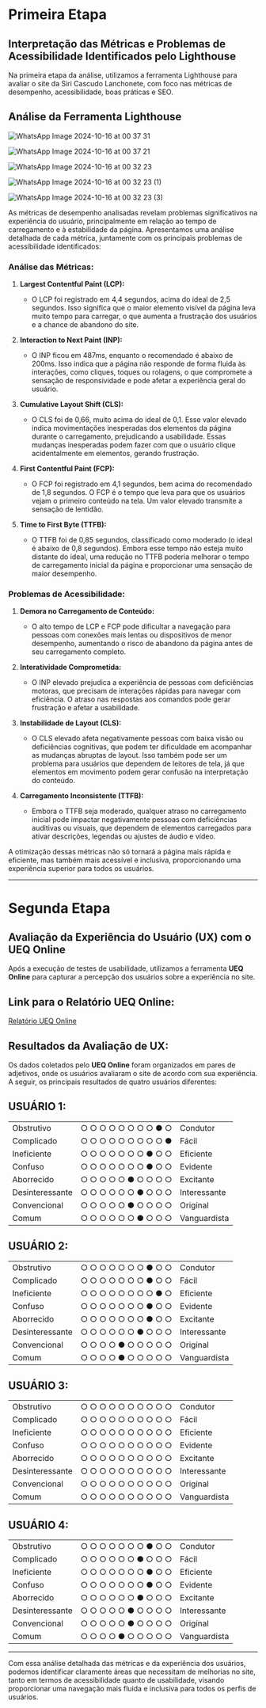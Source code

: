 # Primeira Etapa 

## Interpretação das Métricas e Problemas de Acessibilidade Identificados pelo Lighthouse
Na primeira etapa da análise, utilizamos a ferramenta Lighthouse para avaliar o site da Siri Cascudo Lanchonete, com foco nas métricas de desempenho, acessibilidade, boas práticas e SEO.

## Análise da Ferramenta Lighthouse

![WhatsApp Image 2024-10-16 at 00 37 31](https://github.com/user-attachments/assets/80d00b3f-1481-40f5-afb3-e8dca9d6a2cf)

![WhatsApp Image 2024-10-16 at 00 37 21](https://github.com/user-attachments/assets/6eab898d-6008-4237-946d-99680c653d06)

![WhatsApp Image 2024-10-16 at 00 32 23](https://github.com/user-attachments/assets/fa44b50a-ab9e-4873-b3e1-8f2c1f3b4c72)

![WhatsApp Image 2024-10-16 at 00 32 23 (1)](https://github.com/user-attachments/assets/2a8f9570-a95c-4046-adf4-00a400b4487f)

![WhatsApp Image 2024-10-16 at 00 32 23 (3)](https://github.com/user-attachments/assets/f25a85de-2c0c-4428-a7d5-96841029e07b)

As métricas de desempenho analisadas revelam problemas significativos na experiência do usuário, principalmente em relação ao tempo de carregamento e à estabilidade da página. Apresentamos uma análise detalhada de cada métrica, juntamente com os principais problemas de acessibilidade identificados:

### Análise das Métricas:
1. **Largest Contentful Paint (LCP):** 
   - O LCP foi registrado em 4,4 segundos, acima do ideal de 2,5 segundos. Isso significa que o maior elemento visível da página leva muito tempo para carregar, o que aumenta a frustração dos usuários e a chance de abandono do site.

2. **Interaction to Next Paint (INP):**
   - O INP ficou em 487ms, enquanto o recomendado é abaixo de 200ms. Isso indica que a página não responde de forma fluida às interações, como cliques, toques ou rolagens, o que compromete a sensação de responsividade e pode afetar a experiência geral do usuário.

3. **Cumulative Layout Shift (CLS):**
   - O CLS foi de 0,66, muito acima do ideal de 0,1. Esse valor elevado indica movimentações inesperadas dos elementos da página durante o carregamento, prejudicando a usabilidade. Essas mudanças inesperadas podem fazer com que o usuário clique acidentalmente em elementos, gerando frustração.

4. **First Contentful Paint (FCP):**
   - O FCP foi registrado em 4,1 segundos, bem acima do recomendado de 1,8 segundos. O FCP é o tempo que leva para que os usuários vejam o primeiro conteúdo na tela. Um valor elevado transmite a sensação de lentidão.

5. **Time to First Byte (TTFB):**
   - O TTFB foi de 0,85 segundos, classificado como moderado (o ideal é abaixo de 0,8 segundos). Embora esse tempo não esteja muito distante do ideal, uma redução no TTFB poderia melhorar o tempo de carregamento inicial da página e proporcionar uma sensação de maior desempenho.

### Problemas de Acessibilidade:
1. **Demora no Carregamento de Conteúdo:**
   - O alto tempo de LCP e FCP pode dificultar a navegação para pessoas com conexões mais lentas ou dispositivos de menor desempenho, aumentando o risco de abandono da página antes de seu carregamento completo.

2. **Interatividade Comprometida:**
   - O INP elevado prejudica a experiência de pessoas com deficiências motoras, que precisam de interações rápidas para navegar com eficiência. O atraso nas respostas aos comandos pode gerar frustração e afetar a usabilidade.

3. **Instabilidade de Layout (CLS):**
   - O CLS elevado afeta negativamente pessoas com baixa visão ou deficiências cognitivas, que podem ter dificuldade em acompanhar as mudanças abruptas de layout. Isso também pode ser um problema para usuários que dependem de leitores de tela, já que elementos em movimento podem gerar confusão na interpretação do conteúdo.

4. **Carregamento Inconsistente (TTFB):**
   - Embora o TTFB seja moderado, qualquer atraso no carregamento inicial pode impactar negativamente pessoas com deficiências auditivas ou visuais, que dependem de elementos carregados para ativar descrições, legendas ou ajustes de áudio e vídeo.

A otimização dessas métricas não só tornará a página mais rápida e eficiente, mas também mais acessível e inclusiva, proporcionando uma experiência superior para todos os usuários.

---

# Segunda Etapa

## Avaliação da Experiência do Usuário (UX) com o UEQ Online

Após a execução de testes de usabilidade, utilizamos a ferramenta **UEQ Online** para capturar a percepção dos usuários sobre a experiência no site.

## Link para o Relatório UEQ Online:
[Relatório UEQ Online](https://onedrive.live.com/personal/c6a52d825040847a/_layouts/15/doc2.aspx?resid=2c413782-54c2-4034-84fe-dc27936ddeec&cid=c6a52d825040847a&ct=1728801614322&wdOrigin=OFFICECOM-WEB.START.UPLOAD&wdPreviousSessionSrc=HarmonyWeb&wdPreviousSession=5ed75e1d-b19e-4863-873a-70dc7c77056d)

## Resultados da Avaliação de UX:
Os dados coletados pelo **UEQ Online** foram organizados em pares de adjetivos, onde os usuários avaliaram o site de acordo com sua experiência. A seguir, os principais resultados de quatro usuários diferentes:

## **USUÁRIO 1:**
|                |                                                |                |
|----------------|------------------------------------------------|----------------|
| Obstrutivo     | ○ ○ ○ ○ ○ ○ ○ ○ ● ○                            | Condutor       |
| Complicado     | ○ ○ ○ ○ ○ ○ ○ ○ ○ ●                            | Fácil          |
| Ineficiente    | ○ ○ ○ ○ ○ ○ ○ ● ○ ○                            | Eficiente      |
| Confuso        | ○ ○ ○ ○ ○ ○ ○ ● ○ ○                            | Evidente       |
| Aborrecido     | ○ ○ ○ ○ ○ ● ○ ○ ○ ○                            | Excitante      |
| Desinteressante| ○ ○ ○ ○ ○ ○ ● ○ ○ ○                            | Interessante   |
| Convencional   | ○ ○ ○ ○ ○ ● ○ ○ ○ ○                            | Original       |
| Comum          | ○ ○ ○ ○ ○ ○ ● ○ ○ ○                            | Vanguardista   |

## **USUÁRIO 2:**
|                |                                                |                |
|----------------|------------------------------------------------|----------------|
| Obstrutivo     | ○ ○ ○ ○ ○ ○ ○ ● ○ ○                            | Condutor       |
| Complicado     | ○ ○ ○ ○ ○ ○ ○ ● ○ ○                            | Fácil          |
| Ineficiente    | ○ ○ ○ ○ ○ ○ ○ ○ ● ○                            | Eficiente      |
| Confuso        | ○ ○ ○ ○ ○ ○ ○ ● ○ ○                            | Evidente       |
| Aborrecido     | ○ ○ ○ ○ ○ ○ ○ ● ○ ○                            | Excitante      |
| Desinteressante| ○ ○ ○ ○ ○ ○ ● ○ ○ ○                            | Interessante   |
| Convencional   | ○ ○ ○ ○ ● ○ ○ ○ ○ ○                            | Original       |
| Comum          | ○ ○ ○ ○ ● ○ ○ ○ ○ ○                            | Vanguardista   |


## **USUÁRIO 3:**
|                |                                                |                |
|----------------|------------------------------------------------|----------------|
| Obstrutivo     | ○ ○ ○ ○ ○ ○ ○ ○ ○ ○                            | Condutor       |
| Complicado     | ○ ○ ○ ○ ○ ○ ○ ○ ○ ○                            | Fácil          |
| Ineficiente    | ○ ○ ○ ○ ○ ○ ○ ○ ○ ○                            | Eficiente      |
| Confuso        | ○ ○ ○ ○ ○ ○ ○ ○ ○ ○                            | Evidente       |
| Aborrecido     | ○ ○ ○ ○ ○ ○ ○ ○ ○ ○                            | Excitante      |
| Desinteressante| ○ ○ ○ ○ ○ ○ ○ ○ ○ ○                            | Interessante   |
| Convencional   | ○ ○ ○ ○ ○ ○ ○ ○ ○ ○                            | Original       |
| Comum          | ○ ○ ○ ○ ○ ○ ○ ○ ○ ○                            | Vanguardista   |

## **USUÁRIO 4:**
|                |                                                |                |
|----------------|------------------------------------------------|----------------|
| Obstrutivo     | ○ ○ ○ ○ ○ ○ ○ ● ○ ○                            | Condutor       |
| Complicado     | ○ ○ ○ ○ ○ ○ ● ○ ○ ○                            | Fácil          |
| Ineficiente    | ○ ○ ○ ○ ○ ○ ○ ● ○ ○                            | Eficiente      |
| Confuso        | ○ ○ ○ ○ ○ ○ ○ ● ○ ○                            | Evidente       |
| Aborrecido     | ○ ○ ○ ○ ○ ○ ● ○ ○ ○                            | Excitante      |
| Desinteressante| ○ ○ ○ ○ ○ ● ○ ○ ○ ○                            | Interessante   |
| Convencional   | ○ ○ ○ ○ ○ ● ○ ○ ○ ○                            | Original       |
| Comum          | ○ ○ ○ ○ ● ○ ○ ○ ○ ○                            | Vanguardista   |

------

Com essa análise detalhada das métricas e da experiência dos usuários, podemos identificar claramente áreas que necessitam de melhorias no site, tanto em termos de acessibilidade quanto de usabilidade, visando proporcionar uma navegação mais fluida e inclusiva para todos os perfis de usuários.


